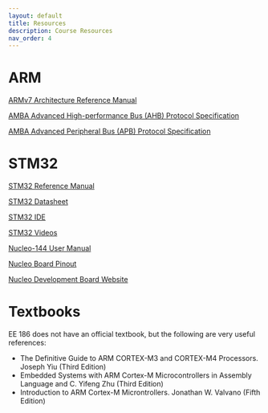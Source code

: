 ```yaml
---
layout: default
title: Resources
description: Course Resources
nav_order: 4
---
```



# ARM

[ARMv7 Architecture Reference Manual](https://developer.arm.com/documentation/ddi0403/latest/)

[AMBA Advanced High-performance Bus (AHB) Protocol Specification](https://developer.arm.com/documentation/ihi0033/latest/)

[AMBA Advanced Peripheral Bus (APB) Protocol Specification](https://developer.arm.com/documentation/ihi0024/latest/)



# STM32
[STM32 Reference Manual](https://www.st.com/resource/en/reference_manual/dm00310109-stm32l4-series-advanced-armbased-32bit-mcus-stmicroelectronics.pdf)

[STM32 Datasheet](https://www.st.com/resource/en/datasheet/stm32l4r5vi.pdf)

[STM32 IDE](https://www.st.com/en/development-tools/stm32cubeide.html)

[STM32 Videos](https://www.youtube.com/playlist?list=PLEBQazB0HUyRYuzfi4clXsKUSgorErmBv)

[Nucleo-144 User Manual](https://www.st.com/resource/en/user_manual/um2179-stm32-nucleo144-boards-mb1312-stmicroelectronics.pdf)

[Nucleo Board Pinout](https://os.mbed.com/platforms/NUCLEO-L4R5ZI/)

[Nucleo Development Board Website](https://www.st.com/en/evaluation-tools/nucleo-l4r5zi-p.html)


# Textbooks
EE 186 does not have an official textbook, but the following are very useful references:

* The Definitive Guide to ARM CORTEX-M3 and CORTEX-M4 Processors. Joseph Yiu (Third Edition)
* Embedded Systems with ARM Cortex-M Microcontrollers in Assembly Language and C. Yifeng Zhu (Third Edition)
* Introduction to ARM Cortex-M Microntrollers. Jonathan W. Valvano (Fifth Edition)